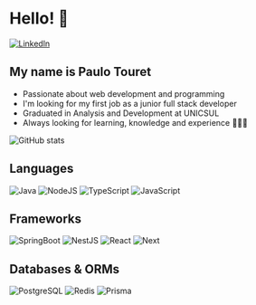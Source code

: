 # Hello! 👋

[![Linkedln](https://img.shields.io/badge/-LinkedIn-%230077B5?style=for-the-badge&logo=linkedin&logoColor=white)](https://www.linkedin.com/in/paulotouret/)

## My name is Paulo Touret
- Passionate about web development and programming
- I'm looking for my first job as a junior full stack developer
- Graduated in Analysis and Development at UNICSUL
- Always looking for learning, knowledge and experience 👨‍🚀🚀

![GitHub stats](https://github-readme-stats.vercel.app/api?username=paulotouret&show_icons=true&theme=tokyonight&include_all_commits=true&count_private=true)

## Languages

<div style="display: inline_block">
  <img alt="Java" src="https://img.shields.io/badge/Java-ED8B00?style=for-the-badge&logo=openjdk&logoColor=white">
  <img alt="NodeJS" src="https://img.shields.io/badge/node.js-6DA55F?style=for-the-badge&logo=node.js&logoColor=white">
  <img alt="TypeScript" src="https://img.shields.io/badge/typescript-%23007ACC.svg?style=for-the-badge&logo=typescript&logoColor=white">
  <img alt="JavaScript" src="https://img.shields.io/badge/javascript-%23323330.svg?style=for-the-badge&logo=javascript&logoColor=%23F7DF1E">
</div>

## Frameworks

<div style="display: inline_block">
  <img alt="SpringBoot" src="https://img.shields.io/badge/Spring-6DB33F?style=for-the-badge&logo=spring&logoColor=white">
  <img alt="NestJS" src="https://img.shields.io/badge/nestjs-%23E0234E.svg?style=for-the-badge&logo=nestjs&logoColor=white">
  <img alt="React" src="https://img.shields.io/badge/react-%2320232a.svg?style=for-the-badge&logo=react&logoColor=%2361DAFB">
  <img alt="Next" src="https://img.shields.io/badge/Next-black?style=for-the-badge&logo=next.js&logoColor=white">
</div>

## Databases & ORMs

<div style="display: inline_block">
  <img alt="PostgreSQL" src="https://img.shields.io/badge/PostgreSQL-316192?style=for-the-badge&logo=postgresql&logoColor=white">
  <img alt="Redis" src="https://img.shields.io/badge/redis-%23DD0031.svg?style=for-the-badge&logo=redis&logoColor=white">
  <img alt="Prisma" src="https://img.shields.io/badge/Prisma-3982CE?style=for-the-badge&logo=Prisma&logoColor=white">
</div>
